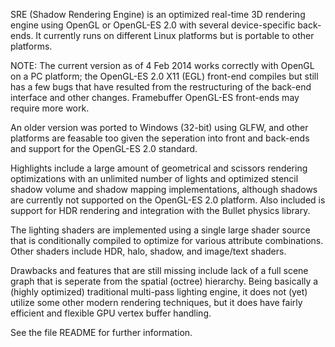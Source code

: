 SRE (Shadow Rendering Engine) is an optimized real-time 3D rendering
engine using OpenGL or OpenGL-ES 2.0 with several device-specific
back-ends. It currently runs on different Linux platforms but is
portable to other platforms.

NOTE: The current version as of 4 Feb 2014 works correctly with OpenGL
on a PC platform; the OpenGL-ES 2.0 X11 (EGL) front-end compiles but
still has a few bugs that have resulted from the restructuring of the
back-end interface and other changes. Framebuffer OpenGL-ES front-ends
may require more work.

An older version was ported to Windows (32-bit) using GLFW, and other
platforms are feasable too given the seperation into front and back-ends
and support for the OpenGL-ES 2.0 standard.

Highlights include a large amount of geometrical and scissors rendering
optimizations with an unlimited number of lights and optimized stencil
shadow volume and shadow mapping implementations, although shadows are
currently not supported on the OpenGL-ES 2.0 platform. Also included is
support for HDR rendering and integration with the Bullet physics
library.

The lighting shaders are implemented using a single large shader source
that is conditionally compiled to optimize for various attribute
combinations. Other shaders include HDR, halo, shadow, and image/text
shaders.

Drawbacks and features that are still missing include lack of a full
scene graph that is seperate from the spatial (octree) hierarchy. Being
basically a (highly optimized) traditional multi-pass lighting engine, it
does not (yet) utilize some other modern rendering techniques, but it does
have fairly efficient and flexible GPU vertex buffer handling.

See the file README for further information.
